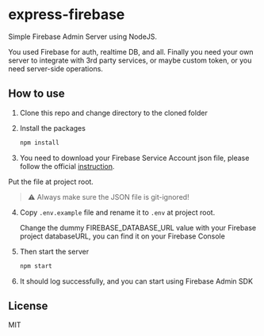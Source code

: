 # express-firebase

Simple Firebase Admin Server using NodeJS.

You used Firebase for auth, realtime DB, and all. Finally you need your own server
to integrate with 3rd party services, or maybe custom token, or you need server-side operations.

## How to use
1. Clone this repo and change directory to the cloned folder
2. Install the packages

   ```sh
   npm install
   ```

3. You need to download your Firebase Service Account json file, please follow the official [instruction](https://firebase.google.com/docs/admin/setup).

Put the file at project root.

> :warning: Always make sure the JSON file is git-ignored!

4. Copy `.env.example` file and rename it to `.env` at project root.

    Change the dummy FIREBASE_DATABASE_URL value with your Firebase project databaseURL, you can find it on your Firebase Console

5. Then start the server
    ```sh
    npm start
    ```
6. It should log successfully, and you can start using Firebase Admin SDK

## License
MIT
